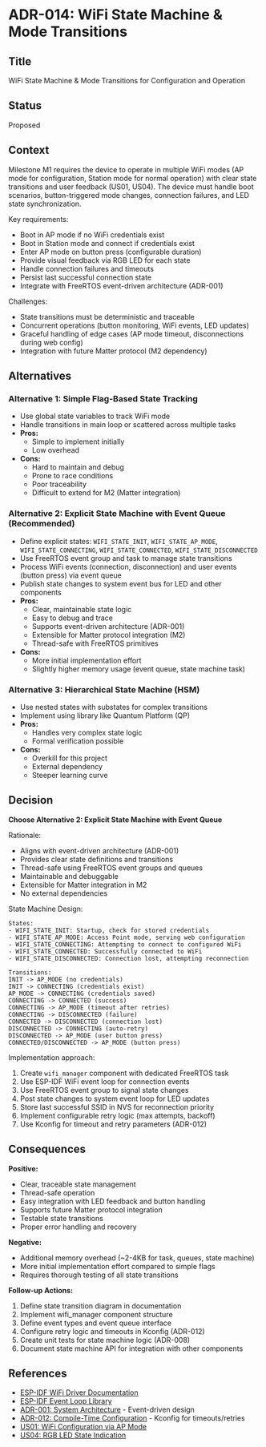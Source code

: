 # ADR-014: WiFi State Machine & Mode Transitions

## Title
WiFi State Machine & Mode Transitions for Configuration and Operation

## Status
Proposed

## Context
Milestone M1 requires the device to operate in multiple WiFi modes (AP mode for configuration, Station mode for normal operation) with clear state transitions and user feedback (US01, US04). The device must handle boot scenarios, button-triggered mode changes, connection failures, and LED state synchronization.

Key requirements:
- Boot in AP mode if no WiFi credentials exist
- Boot in Station mode and connect if credentials exist
- Enter AP mode on button press (configurable duration)
- Provide visual feedback via RGB LED for each state
- Handle connection failures and timeouts
- Persist last successful connection state
- Integrate with FreeRTOS event-driven architecture (ADR-001)

Challenges:
- State transitions must be deterministic and traceable
- Concurrent operations (button monitoring, WiFi events, LED updates)
- Graceful handling of edge cases (AP mode timeout, disconnections during web config)
- Integration with future Matter protocol (M2 dependency)

## Alternatives

### Alternative 1: Simple Flag-Based State Tracking
- Use global state variables to track WiFi mode
- Handle transitions in main loop or scattered across multiple tasks
- **Pros:**
  - Simple to implement initially
  - Low overhead
- **Cons:**
  - Hard to maintain and debug
  - Prone to race conditions
  - Poor traceability
  - Difficult to extend for M2 (Matter integration)

### Alternative 2: Explicit State Machine with Event Queue (Recommended)
- Define explicit states: `WIFI_STATE_INIT`, `WIFI_STATE_AP_MODE`, `WIFI_STATE_CONNECTING`, `WIFI_STATE_CONNECTED`, `WIFI_STATE_DISCONNECTED`
- Use FreeRTOS event group and task to manage state transitions
- Process WiFi events (connection, disconnection) and user events (button press) via event queue
- Publish state changes to system event bus for LED and other components
- **Pros:**
  - Clear, maintainable state logic
  - Easy to debug and trace
  - Supports event-driven architecture (ADR-001)
  - Extensible for Matter protocol integration (M2)
  - Thread-safe with FreeRTOS primitives
- **Cons:**
  - More initial implementation effort
  - Slightly higher memory usage (event queue, state machine task)

### Alternative 3: Hierarchical State Machine (HSM)
- Use nested states with substates for complex transitions
- Implement using library like Quantum Platform (QP)
- **Pros:**
  - Handles very complex state logic
  - Formal verification possible
- **Cons:**
  - Overkill for this project
  - External dependency
  - Steeper learning curve

## Decision
**Choose Alternative 2: Explicit State Machine with Event Queue**

Rationale:
- Aligns with event-driven architecture (ADR-001)
- Provides clear state definitions and transitions
- Thread-safe using FreeRTOS event groups and queues
- Maintainable and debuggable
- Extensible for Matter integration in M2
- No external dependencies

State Machine Design:
```
States:
- WIFI_STATE_INIT: Startup, check for stored credentials
- WIFI_STATE_AP_MODE: Access Point mode, serving web configuration
- WIFI_STATE_CONNECTING: Attempting to connect to configured WiFi
- WIFI_STATE_CONNECTED: Successfully connected to WiFi
- WIFI_STATE_DISCONNECTED: Connection lost, attempting reconnection

Transitions:
INIT -> AP_MODE (no credentials)
INIT -> CONNECTING (credentials exist)
AP_MODE -> CONNECTING (credentials saved)
CONNECTING -> CONNECTED (success)
CONNECTING -> AP_MODE (timeout after retries)
CONNECTING -> DISCONNECTED (failure)
CONNECTED -> DISCONNECTED (connection lost)
DISCONNECTED -> CONNECTING (auto-retry)
DISCONNECTED -> AP_MODE (user button press)
CONNECTED/DISCONNECTED -> AP_MODE (button press)
```

Implementation approach:
1. Create `wifi_manager` component with dedicated FreeRTOS task
2. Use ESP-IDF WiFi event loop for connection events
3. Use FreeRTOS event group to signal state changes
4. Post state changes to system event loop for LED updates
5. Store last successful SSID in NVS for reconnection priority
6. Implement configurable retry logic (max attempts, backoff)
7. Use Kconfig for timeout and retry parameters (ADR-012)

## Consequences

**Positive:**
- Clear, traceable state management
- Thread-safe operation
- Easy integration with LED feedback and button handling
- Supports future Matter protocol integration
- Testable state transitions
- Proper error handling and recovery

**Negative:**
- Additional memory overhead (~2-4KB for task, queues, state machine)
- More initial implementation effort compared to simple flags
- Requires thorough testing of all state transitions

**Follow-up Actions:**
1. Define state transition diagram in documentation
2. Implement wifi_manager component structure
3. Define event types and event queue interface
4. Configure retry logic and timeouts in Kconfig (ADR-012)
5. Create unit tests for state machine logic (ADR-008)
6. Document state machine API for integration with other components

## References
- [ESP-IDF WiFi Driver Documentation](https://docs.espressif.com/projects/esp-idf/en/latest/esp32/api-guides/wifi.html)
- [ESP-IDF Event Loop Library](https://docs.espressif.com/projects/esp-idf/en/latest/esp32/api-reference/system/esp_event.html)
- [ADR-001: System Architecture](ADR-001.md) - Event-driven design
- [ADR-012: Compile-Time Configuration](ADR-012.md) - Kconfig for timeouts/retries
- [US01: WiFi Configuration via AP Mode](../stories/US01_wifi_ap_mode.md)
- [US04: RGB LED State Indication](../stories/US04_rgb_led_state.md)
